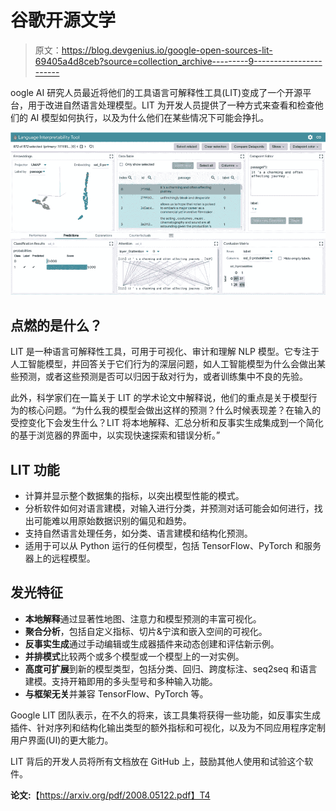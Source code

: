 # 谷歌开源文学

> 原文：<https://blog.devgenius.io/google-open-sources-lit-69405a4d8ceb?source=collection_archive---------9----------------------->

oogle AI 研究人员最近将他们的工具语言可解释性工具(LIT)变成了一个开源平台，用于改进自然语言处理模型。LIT 为开发人员提供了一种方式来查看和检查他们的 AI 模型如何执行，以及为什么他们在某些情况下可能会挣扎。

![](img/72507233adb3d779e0e9b194780ffc19.png)

## 点燃的是什么？

LIT 是一种语言可解释性工具，可用于可视化、审计和理解 NLP 模型。它专注于人工智能模型，并回答关于它们行为的深层问题，如人工智能模型为什么会做出某些预测，或者这些预测是否可以归因于敌对行为，或者训练集中不良的先验。

此外，科学家们在一篇关于 LIT 的学术论文中解释说，他们的重点是关于模型行为的核心问题。“为什么我的模型会做出这样的预测？什么时候表现差？在输入的受控变化下会发生什么？LIT 将本地解释、汇总分析和反事实生成集成到一个简化的基于浏览器的界面中，以实现快速探索和错误分析。”

## LIT 功能

*   计算并显示整个数据集的指标，以突出模型性能的模式。
*   分析软件如何对语言建模，对输入进行分类，并预测对话可能会如何进行，找出可能难以用原始数据识别的偏见和趋势。
*   支持自然语言处理任务，如分类、语言建模和结构化预测。
*   适用于可以从 Python 运行的任何模型，包括 TensorFlow、PyTorch 和服务器上的远程模型。

## 发光特征

*   **本地解释**通过显著性地图、注意力和模型预测的丰富可视化。
*   **聚合分析**，包括自定义指标、切片&宁滨和嵌入空间的可视化。
*   **反事实生成**通过手动编辑或生成器插件来动态创建和评估新示例。
*   **并排模式**比较两个或多个模型或一个模型上的一对实例。
*   **高度可扩展**到新的模型类型，包括分类、回归、跨度标注、seq2seq 和语言建模。支持开箱即用的多头型号和多种输入功能。
*   **与框架无关**并兼容 TensorFlow、PyTorch 等。

Google LIT 团队表示，在不久的将来，该工具集将获得一些功能，如反事实生成插件、针对序列和结构化输出类型的额外指标和可视化，以及为不同应用程序定制用户界面(UI)的更大能力。

LIT 背后的开发人员将所有文档放在 GitHub 上，鼓励其他人使用和试验这个软件。

**论文:**【https://arxiv.org/pdf/2008.05122.pdf】T4